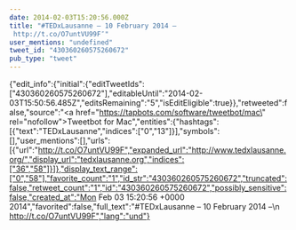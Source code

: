 ```yaml
---
date: 2014-02-03T15:20:56.000Z
title: "#TEDxLausanne – 10 February 2014 –
 http://t.co/O7untVU99F″"
user_mentions: "undefined"
tweet_id: "430360260575260672"
pub_type: "tweet"
---
```

{"edit_info":{"initial":{"editTweetIds":["430360260575260672"],"editableUntil":"2014-02-03T15:50:56.485Z","editsRemaining":"5","isEditEligible":true}},"retweeted":false,"source":"<a href=\"https://tapbots.com/software/tweetbot/mac\" rel=\"nofollow\">Tweetbot for Mac</a>","entities":{"hashtags":[{"text":"TEDxLausanne","indices":["0","13"]}],"symbols":[],"user_mentions":[],"urls":[{"url":"http://t.co/O7untVU99F","expanded_url":"http://www.tedxlausanne.org/","display_url":"tedxlausanne.org","indices":["36","58"]}]},"display_text_range":["0","58"],"favorite_count":"1","id_str":"430360260575260672","truncated":false,"retweet_count":"1","id":"430360260575260672","possibly_sensitive":false,"created_at":"Mon Feb 03 15:20:56 +0000 2014","favorited":false,"full_text":"#TEDxLausanne – 10 February 2014 –\n http://t.co/O7untVU99F","lang":"und"}
